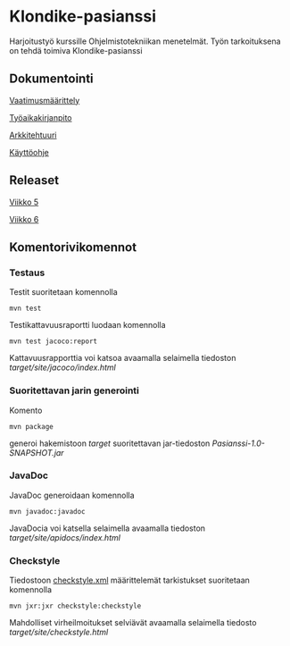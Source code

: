 # Klondike-pasianssi

Harjoitustyö kurssille Ohjelmistotekniikan menetelmät. Työn tarkoituksena on tehdä toimiva Klondike-pasianssi

## Dokumentointi
[Vaatimusmäärittely](https://github.com/juliagron/otm-harjoitustyo/blob/master/dokumentointi/vaatimusmaarittely.md)

[Työaikakirjanpito](https://github.com/juliagron/otm-harjoitustyo/blob/master/dokumentointi/tuntikirjanpito.md)

[Arkkitehtuuri](https://github.com/juliagron/otm-harjoitustyo/blob/master/dokumentointi/arkkitehtuuri.md)

[Käyttöohje](https://github.com/juliagron/otm-harjoitustyo/blob/master/dokumentointi/kayttoohje.md)

## Releaset

[Viikko 5](https://github.com/juliagron/otm-harjoitustyo/releases/tag/viikko5)

[Viikko 6](https://github.com/juliagron/otm-harjoitustyo/releases/tag/viikko6)

## Komentorivikomennot

### Testaus
Testit suoritetaan komennolla

    mvn test

Testikattavuusraportti luodaan komennolla

    mvn test jacoco:report

Kattavuusrapporttia voi katsoa avaamalla selaimella tiedoston *target/site/jacoco/index.html*

### Suoritettavan jarin generointi

Komento

    mvn package

generoi hakemistoon *target* suoritettavan jar-tiedoston *Pasianssi-1.0-SNAPSHOT.jar*

### JavaDoc

JavaDoc generoidaan komennolla

    mvn javadoc:javadoc

JavaDocia voi katsella selaimella avaamalla tiedoston *target/site/apidocs/index.html*

### Checkstyle

Tiedostoon [checkstyle.xml](https://github.com/juliagron/otm-harjoitustyo/blob/master/Pasianssi/checkstyle.xml) määrittelemät tarkistukset suoritetaan komennolla

    mvn jxr:jxr checkstyle:checkstyle

Mahdolliset virheilmoitukset selviävät avaamalla selaimella tiedosto *target/site/checkstyle.html*
